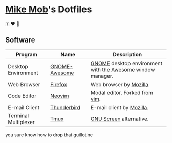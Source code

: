 # [Mike Mob](https://mikemob.com)'s Dotfiles
🇮 ❤️ 🐧



## Software
| Program              | Name                                                        | Description                                                                                              |
| ---                  | ---                                                         | ---                                                                                                      |
| Desktop Environment  | [GNOME-Awesome](https://github.com/thetarkus/gnome-awesome) | [GNOME](https://gnome.org) desktop environment with the [Awesome](https://awesomewm.org) window manager. |
| Web Browser          | [Firefox](https://mozilla.org/en-US/firefox)                | Web browser by [Mozilla](https://mozilla.org).                                                           |
| Code Editor          | [Neovim](https://neovim.io)                                 | Modal editor. Forked from [vim](https://vim.org/).                                                       |
| E-mail Client        | [Thunderbird](https://thunderbird.net)                      | E-mail client by [Mozilla](https://mozilla.org).                                                         |
| Terminal Multiplexer | [Tmux](https://github.com/tmux/tmux)                        | [GNU Screen](https://gnu.org/software/screen) alternative.                                               |


you sure know how to drop that guillotine

